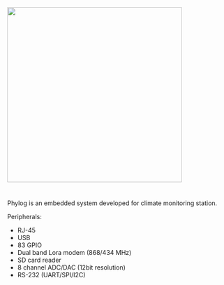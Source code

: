 
<img src="https://github.com/ermannomillo/phylog-I/blob/main/images/phylog_t_logo.gif" width="400">

# 

Phylog is an embedded system developed for climate monitoring station.

Peripherals:
* RJ-45 
* USB
* 83 GPIO
* Dual band Lora modem (868/434 MHz)
* SD card reader
* 8 channel ADC/DAC (12bit resolution)
* RS-232 (UART/SPI/I2C)
